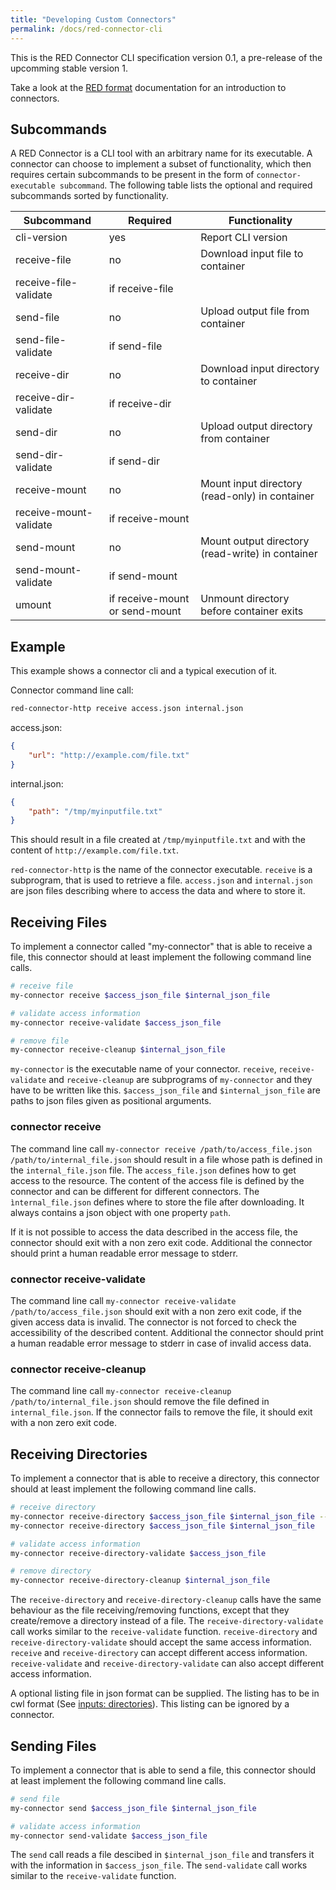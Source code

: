 ```yaml
---
title: "Developing Custom Connectors"
permalink: /docs/red-connector-cli
---
```


This is the RED Connector CLI specification version 0.1, a pre-release of the upcomming stable version 1.

Take a look at the [RED format](https://www.curious-containers.cc/docs/red-format#inputs) documentation for an introduction to connectors.


## Subcommands

A RED Connector is a CLI tool with an arbitrary name for its executable. A connector can choose to implement a subset of functionality, which then requires certain subcommands to be present in the form of `connector-executable subcommand`. The following table lists the optional and required subcommands sorted by functionality.

| Subcommand | Required | Functionality |
| --- | --- | --- |
| cli-version | yes | Report CLI version |
| receive-file | no | Download input file to container |
| receive-file-validate | if receive-file | |
| send-file | no | Upload output file from container |
| send-file-validate | if send-file | |
| receive-dir | no | Download input directory to container |
| receive-dir-validate | if receive-dir | |
| send-dir | no | Upload output directory from container |
| send-dir-validate | if send-dir | |
| receive-mount | no | Mount input directory (read-only) in container |
| receive-mount-validate | if receive-mount | |
| send-mount | no | Mount output directory (read-write) in container |
| send-mount-validate | if send-mount | |
| umount | if receive-mount or send-mount | Unmount directory before container exits |


## Example

This example shows a connector cli and a typical execution of it.

Connector command line call:
```bash
red-connector-http receive access.json internal.json
```

access.json:
```json
{
	"url": "http://example.com/file.txt"
}
```

internal.json:
```json
{
	"path": "/tmp/myinputfile.txt"
}
```

This should result in a file created at `/tmp/myinputfile.txt` and with the content of `http://example.com/file.txt`.

`red-connector-http` is the name of the connector executable. `receive` is a subprogram, that is used to retrieve a file.
`access.json` and `internal.json` are json files describing where to access the data and where to store it.


## Receiving Files

To implement a connector called "my-connector" that is able to receive a file, this connector should at least implement the following command line calls.

```bash
# receive file
my-connector receive $access_json_file $internal_json_file

# validate access information
my-connector receive-validate $access_json_file

# remove file
my-connector receive-cleanup $internal_json_file
```

`my-connector` is the executable name of your connector. `receive`, `receive-validate` and `receive-cleanup` are subprograms of `my-connector` and they have to be written like this.
`$access_json_file` and `$internal_json_file` are paths to json files given as positional arguments.


### connector receive

The command line call `my-connector receive /path/to/access_file.json /path/to/internal_file.json` should result in a file whose path is defined in the `internal_file.json` file.
The `access_file.json` defines how to get access to the resource. The content of the access file is defined by the connector and can be different for different connectors.
The `ìnternal_file.json` defines where to store the file after downloading. It always contains a json object with one property `path`.

If it is not possible to access the data described in the access file, the connector should exit with a non zero exit code.
Additional the connector should print a human readable error message to stderr.


### connector receive-validate

The command line call `my-connector receive-validate /path/to/access_file.json` should exit with a non zero exit code, if the given access data is invalid.
The connector is not forced to check the accessibility of the described content.
Additional the connector should print a human readable error message to stderr in case of invalid access data.


### connector receive-cleanup

The command line call `my-connector receive-cleanup /path/to/internal_file.json` should remove the file defined in `internal_file.json`.
If the connector fails to remove the file, it should exit with a non zero exit code.


## Receiving Directories

To implement a connector that is able to receive a directory, this connector should at least implement the following command line calls.

```bash
# receive directory
my-connector receive-directory $access_json_file $internal_json_file --listing listing_file.json  # with listing
my-connector receive-directory $access_json_file $internal_json_file                              # without listing

# validate access information
my-connector receive-directory-validate $access_json_file

# remove directory
my-connector receive-directory-cleanup $internal_json_file
```

The `receive-directory` and `receive-directory-cleanup` calls have the same behaviour as the file receiving/removing functions, except that they create/remove a directory instead of a file.
The `receive-directory-validate` call works similar to the `receive-validate` function.
`receive-directory` and `receive-directory-validate` should accept the same access information.
`receive` and `receive-directory` can accept different access information. `receive-validate` and `receive-directory-validate` can also accept different access information.

A optional listing file in json format can be supplied. The listing has to be in cwl format (See [inputs: directories](/docs/red-format#inputs-directories)).
This listing can be ignored by a connector.


## Sending Files

To implement a connector that is able to send a file, this connector should at least implement the following command line calls.

```bash
# send file
my-connector send $access_json_file $internal_json_file

# validate access information
my-connector send-validate $access_json_file
```

The `send` call reads a file descibed in `$internal_json_file` and transfers it with the information in `$access_json_file`.
The `send-validate` call works similar to the `receive-validate` function.
